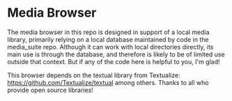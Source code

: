 # Media Browser

The media browser in this repo is designed in support of a local media library, primarily relying on a local database maintained by code in the media_suite repo. Although it can work with local directories directly, its main use is through the database, and therefore is likely to be of limited use outside that context. But if any of the code here is helpful to you, I'm glad!

This browser depends on the textual library from Textualize: https://github.com/Textualize/textual
among others. Thanks to all who provide open source libraries!
